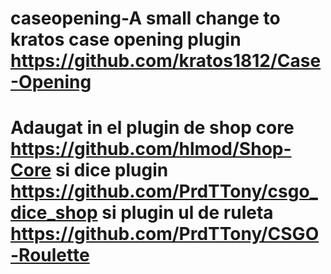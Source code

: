 # caseopening-A small change to kratos case opening plugin https://github.com/kratos1812/Case-Opening
# Adaugat in el plugin de shop core   https://github.com/hlmod/Shop-Core  si dice plugin https://github.com/PrdTTony/csgo_dice_shop si plugin ul de ruleta https://github.com/PrdTTony/CSGO-Roulette
